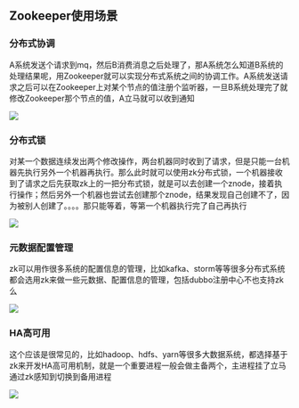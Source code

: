 ## Zookeeper使用场景

### 分布式协调

A系统发送个请求到mq，然后B消费消息之后处理了，那A系统怎么知道B系统的处理结果呢，用Zookeeper就可以实现分布式系统之间的协调工作。A系统发送请求之后可以在Zookeeper上对某个节点的值注册个监听器，一旦B系统处理完了就修改Zookeeper那个节点的值，A立马就可以收到通知

![](/image/zookeeper的分布式协调场景.png)

### 分布式锁

对某一个数据连续发出两个修改操作，两台机器同时收到了请求，但是只能一台机器先执行另外一个机器再执行。那么此时就可以使用zk分布式锁，一个机器接收到了请求之后先获取zk上的一把分布式锁，就是可以去创建一个znode，接着执行操作；然后另外一个机器也尝试去创建那个znode，结果发现自己创建不了，因为被别人创建了。。。。那只能等着，等第一个机器执行完了自己再执行

![](/image/zookeeper的分布式锁场景.png)

### 元数据配置管理

zk可以用作很多系统的配置信息的管理，比如kafka、storm等等很多分布式系统都会选用zk来做一些元数据、配置信息的管理，包括dubbo注册中心不也支持zk么

![](/image/zookeeper的元数据_配置管理场景.png)

### HA高可用

这个应该是很常见的，比如hadoop、hdfs、yarn等很多大数据系统，都选择基于zk来开发HA高可用机制，就是一个重要进程一般会做主备两个，主进程挂了立马通过zk感知到切换到备用进程

![](/image/zookeeper的HA高可用性场景.png)